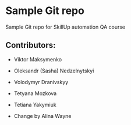 # Sample Git repo

Sample Git repo for SkillUp automation QA course

## Contributors: 

- Viktor Maksymenko

- Oleksandr (Sasha) Nedzelnytskyi

- Volodymyr Dranivskyy

- Tetyana Mozkova


- Tetiana Yakymiuk

- Change by Alina Wayne
